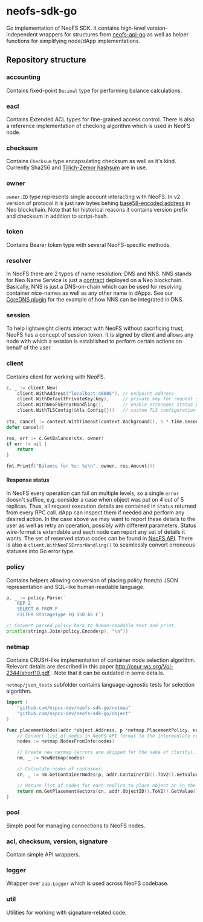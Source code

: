 # neofs-sdk-go
Go implementation of NeoFS SDK. It contains high-level version-independent wrappers
for structures from [neofs-api-go](https://github.com/nspcc-dev/neofs-api-go) as well as
helper functions for simplifying node/dApp implementations.

## Repository structure

### accounting
Contains fixed-point `Decimal` type for performing balance calculations.

### eacl
Contains Extended ACL types for fine-grained access control.
There is also a reference implementation of checking algorithm which is used in NeoFS node.

### checksum
Contains `Checksum` type encapsulating checksum as well as it's kind.
Currently Sha256 and [Tillich-Zemor hashsum](https://github.com/nspcc-dev/tzhash) are in use.

### owner
`owner.ID` type represents single account interacting with NeoFS. In v2 version of protocol
it is just raw bytes behing [base58-encoded address](https://docs.neo.org/docs/en-us/basic/concept/wallets.html#address)
in Neo blockchain. Note that for historical reasons it contains
version prefix and checksum in addition to script-hash.

### token
Contains Bearer token type with several NeoFS-specific methods.

### resolver
In NeoFS there are 2 types of name resolution: DNS and NNS. NNS stands for Neo Name Service
is just a [contract](https://github.com/nspcc-dev/neofs-contract/) deployed on a Neo blockchain.
Basically, NNS is just a DNS-on-chain which can be used for resolving container nice-names as well
as any other name in dApps. See our [CoreDNS plugin](https://github.com/nspcc-dev/coredns/tree/master/plugin/nns)
for the example of how NNS can be integrated in DNS.

### session
To help lightweight clients interact with NeoFS without sacrificing trust, NeoFS has a concept
of session token. It is signed by client and allows any node with which a session is established
to perform certain actions on behalf of the user.

### client
Contains client for working with NeoFS.
```go
c, _ := client.New(
    client.WithAddress("localhost:40005"), // endpoint address
    client.WithDefaultPrivateKey(key),     // private key for request signing
    client.WithNeoFSErrorHandling(),       // enable erroneous status parsing
    client.WithTLSConfig(&tls.Config{}))   // custom TLS configuration
    
ctx, cancel := context.WithTimeout(context.Background(), 5 * time.Second)
defer cancel()

res, err := c.GetBalance(ctx, owner)
if err != nil {
    return
}

fmt.Printf("Balance for %s: %s\n", owner, res.Amount())
```

#### Response status
In NeoFS every operation can fail on multiple levels, so a single `error` doesn't suffice,
e.g. consider a case when object was put on 4 out of 5 replicas. Thus, all request execution
details are contained in `Status` returned from every RPC call. dApp can inspect them
if needed and perform any desired action. In the case above we may want to report
these details to the user as well as retry an operation, possibly with different parameters.
Status wire-format is extendable and each node can report any set of details it wants.
The set of reserved status codes can be found in
[NeoFS API](https://github.com/nspcc-dev/neofs-api/blob/master/status/types.proto). There is also
a `client.WithNeoFSErrorHandling()` to seamlessly convert erroneous statuses into Go error type.

### policy
Contains helpers allowing conversion of placing policy from/to JSON representation
and SQL-like human-readable language.
```go
p, _ := policy.Parse(`
    REP 2
    SELECT 6 FROM F
    FILTER StorageType EQ SSD AS F`)

// Convert parsed policy back to human-readable text and print.
println(strings.Join(policy.Encode(p), "\n"))
```

### netmap
Contains CRUSH-like implementation of container node selection algorithm. Relevant details
are described in this paper http://ceur-ws.org/Vol-2344/short10.pdf . Note that it can be
outdated in some details.

`netmap/json_tests` subfolder contains language-agnostic tests for selection algorithm. 

```go
import (
    "github.com/nspcc-dev/neofs-sdk-go/netmap"
    "github.com/nspcc-dev/neofs-sdk-go/object"
)

func placementNodes(addr *object.Address, p *netmap.PlacementPolicy, neofsNodes []netmap.NodeInfo) {
    // Convert list of nodes in NeoFS API format to the intermediate representation.
    nodes := netmap.NodesFromInfo(nodes)

    // Create new netmap (errors are skipped for the sake of clarity). 
    nm, _ := NewNetmap(nodes)

    // Calculate nodes of container.
    cn, _ := nm.GetContainerNodes(p, addr.ContainerID().ToV2().GetValue())

    // Return list of nodes for each replica to place object on in the order of priority.
    return nm.GetPlacementVectors(cn, addr.ObjectID().ToV2().GetValue())
}
```

### pool
Simple pool for managing connections to NeoFS nodes.

### acl, checksum, version, signature
Contain simple API wrappers.

### logger
Wrapper over `zap.Logger` which is used across NeoFS codebase.

### util
Utilities for working with signature-related code.